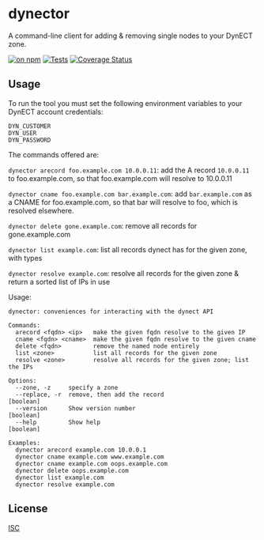 # dynector

A command-line client for adding & removing single nodes to your DynECT zone.

[![on npm](http://img.shields.io/npm/v/dynector.svg?style=flat)](https://www.npmjs.org/package/dynector)  [![Tests](http://img.shields.io/travis/npm/dynector.svg?style=flat)](http://travis-ci.org/npm/dynector)
[![Coverage Status](https://coveralls.io/repos/github/npm/dynector/badge.svg?branch=master)](https://coveralls.io/github/npm/dynector?branch=master)

## Usage

To run the tool you must set the following environment variables to your DynECT account credentials:

```
DYN_CUSTOMER
DYN_USER
DYN_PASSWORD
```

The commands offered are:

`dynector arecord foo.example.com 10.0.0.11`: add the A record `10.0.0.11` to foo.example.com, so that foo.example.com will resolve to 10.0.0.11

`dynector cname foo.example.com bar.example.com`: add `bar.example.com` as a CNAME for foo.example.com, so that bar will resolve to foo, which is resolved elsewhere.

`dynector delete gone.example.com`: remove all records for gone.example.com

`dynector list example.com`: list all records dynect has for the given zone, with types

`dynector resolve example.com`: resolve all records for the given zone & return a sorted list of IPs in use

Usage:

```
dynector: conveniences for interacting with the dynect API

Commands:
  arecord <fqdn> <ip>   make the given fqdn resolve to the given IP
  cname <fqdn> <cname>  make the given fqdn resolve to the given cname
  delete <fqdn>         remove the named node entirely
  list <zone>           list all records for the given zone
  resolve <zone>        resolve all records for the given zone; list the IPs

Options:
  --zone, -z     specify a zone
  --replace, -r  remove, then add the record                           [boolean]
  --version      Show version number                                   [boolean]
  --help         Show help                                             [boolean]

Examples:
  dynector arecord example.com 10.0.0.1
  dynector cname example.com www.example.com
  dynector cname example.com oops.example.com
  dynector delete oops.example.com
  dynector list example.com
  dynector resolve example.com
```

## License

[ISC](http://opensource.org/licenses/ISC)
